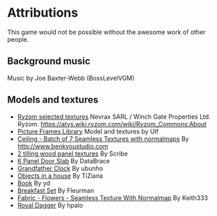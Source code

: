 # Attributions

This game would not be possible without the awesome work of other people.

## Background music

Music by Joe Baxter-Webb (BossLevelVGM)

## Models and textures

- [Ryzom selected textures](https://opengameart.org/content/ryzom-selected-textures)
  Nevrax SARL / Winch Gate Properties Ltd. Ryzom. https://atys.wiki.ryzom.com/wiki/Ryzom_Commons:About
- [Picture Frames Library](https://opengameart.org/content/picture-frames-library)
  Model and textures by Ulf
- [Ceiling - Batch of 7 Seamless Textures with normalmaps](https://opengameart.org/content/ceiling-batch-of-7-seamless-textures-with-normalmaps)
  By http://www.benkyoustudio.com
- [2 tilling wood panel textures](https://opengameart.org/content/2-tilling-wood-panel-textures)
  By Scribe
- [6 Panel Door Slab](https://opengameart.org/content/6-panel-door-slab)
  By DataBrace
- [Grandfather Clock](https://opengameart.org/content/grandfather-clock)
  By ubunho
- [Objects in a house](https://opengameart.org/content/objects-in-a-house)
  By TiZiana
- [Book](https://opengameart.org/content/book)
  By yd
- [Breakfast Set](https://opengameart.org/content/breakfast-set)
  By Fleurman
- [Fabric - Flowers - Seamless Texture With Normalmap](https://opengameart.org/content/fabric-flowers-seamless-texture-with-normalmap)
  By Keith333
- [Royal Dagger](https://opengameart.org/content/royal-dagger)
  By hpalo
